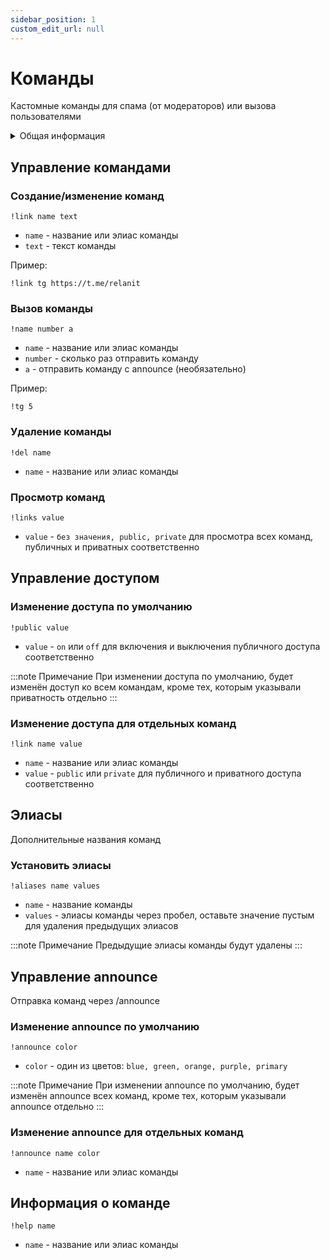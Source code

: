 ```yaml
---
sidebar_position: 1
custom_edit_url: null
---
```


# Команды

Кастомные команды для спама (от модераторов) или вызова пользователями

<details>
  <summary>Общая информация</summary>
  <ul>
    <li><b>Название:</b> link</li>
    <li><b>Элиасы:</b> links, del, aliases, public, announce</li>
    <li><b>Кулдаун:</b> общий 3 секунды</li>
    <li><a href="https://github.com/Relanit/ModBoty/blob/master/ModBoty/cogs/links.py"><b>Исходный код</b></a></li>
  </ul>
</details>

## Управление командами

### Создание/изменение команд
`!link name text`
- `name` - название или элиас команды
- `text` - текст команды

Пример:
```
!link tg https://t.me/relanit
```

### Вызов команды
`!name number a`
- `name` - название или элиас команды
- `number` - сколько раз отправить команду
- `a` - отправить команду с announce (необязательно)

Пример:
```
!tg 5
```

### Удаление команды
`!del name`
- `name` - название или элиас команды

### Просмотр команд
`!links value`
- `value` - `без значения, public, private` для просмотра всех команд, публичных и приватных соответственно

## Управление доступом

### Изменение доступа по умолчанию
`!public value`
- `value` - `on` или `off` для включения и выключения публичного доступа соответственно

:::note Примечание
При изменении доступа по умолчанию, будет изменён доступ ко всем командам, кроме тех, которым указывали приватность отдельно
:::

### Изменение доступа для отдельных команд
`!link name value`
- `name` - название или элиас команды
- `value` - `public` или `private` для публичного и приватного доступа соответственно

## Элиасы
Дополнительные названия команд

### Установить элиасы
`!aliases name values`
- `name` - название команды
- `values` - элиасы команды через пробел, оставьте значение пустым для удаления предыдущих элиасов


:::note Примечание
Предыдущие элиасы команды будут удалены
:::

## Управление announce
Отправка команд через /announce

### Изменение announce по умолчанию
`!announce color`
- `color` - один из цветов: `blue, green, orange, purple, primary`

:::note Примечание
При изменении announce по умолчанию, будет изменён announce всех команд, кроме тех, которым указывали announce отдельно
:::

### Изменение announce для отдельных команд
`!announce name color`
- `name` - название или элиас команды

## Информация о команде
`!help name`
- `name` - название или элиас команды